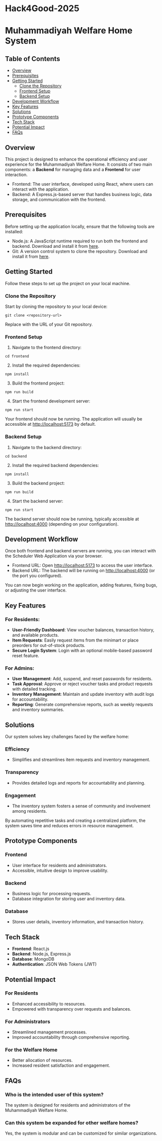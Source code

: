# Hack4Good-2025

# Muhammadiyah Welfare Home System

## Table of Contents

- [Overview](#overview)
- [Prerequisites](#prerequisites)
- [Getting Started](#getting-started)
  - [Clone the Repository](#clone-the-repository)
  - [Frontend Setup](#frontend-setup)
  - [Backend Setup](#backend-setup)
- [Development Workflow](#development-workflow)
- [Key Features](#key-features)
- [Solutions](#solutions)
- [Prototype Components](#prototype-components)
- [Tech Stack](#tech-stack)
- [Potential Impact](#potential-impact)
- [FAQs](#faqs)

## Overview

This project is designed to enhance the operational efficiency and user experience for the Muhammadiyah Welfare Home. It consists of two main components: a **Backend** for managing data and a **Frontend** for user interaction.

- Frontend: The user interface, developed using React, where users can interact with the application.
- Backend: A Express.js-based server that handles business logic, data storage, and communication with the frontend.

## Prerequisites

Before setting up the application locally, ensure that the following tools are installed:

- Node.js: A JavaScript runtime required to run both the frontend and backend. Download and install it from [here](https://nodejs.org/en).
- Git: A version control system to clone the repository. Download and install it from [here](https://git-scm.com).

## Getting Started

Follow these steps to set up the project on your local machine.

### Clone the Repository

Start by cloning the repository to your local device:

`git clone <repository-url>`

Replace <repository-url> with the URL of your Git repository.

### Frontend Setup

1. Navigate to the frontend directory:

`cd frontend`

2. Install the required dependencies:

`npm install`

3. Build the frontend project:

`npm run build`

4. Start the frontend development server:

`npm run start`

Your frontend should now be running. The application will usually be accessible at [http://localhost:5173](http://localhost:5173) by default.

### Backend Setup

1. Navigate to the backend directory:

`cd backend`

2. Install the required backend dependencies:

`npm install`

3. Build the backend project:

`npm run build`

4. Start the backend server:

`npm run start`

The backend server should now be running, typically accessible at [http://localhost:4000](http://localhost:4000) (depending on your configuration).

## Development Workflow

Once both frontend and backend servers are running, you can interact with the Scheduler Web Application via your browser.

- Frontend URL: Open [http://localhost:5173](http://localhost:5173) to access the user interface.
- Backend URL: The backend will be running on [http://localhost:4000](http://localhost:4000) (or the port you configured).

You can now begin working on the application, adding features, fixing bugs, or adjusting the user interface.

## Key Features

### For Residents:

- **User-Friendly Dashboard**: View voucher balances, transaction history, and available products.
- **Item Requests**: Easily request items from the minimart or place preorders for out-of-stock products.
- **Secure Login System**: Login with an optional mobile-based password reset feature.

### For Admins:

- **User Management**: Add, suspend, and reset passwords for residents.
- **Task Approval**: Approve or reject voucher tasks and product requests with detailed tracking.
- **Inventory Management**: Maintain and update inventory with audit logs for accountability.
- **Reporting**: Generate comprehensive reports, such as weekly requests and inventory summaries.

## Solutions

Our system solves key challenges faced by the welfare home:

### Efficiency

- Simplifies and streamlines item requests and inventory management.

### Transparency

- Provides detailed logs and reports for accountability and planning.

### Engagement

- The inventory system fosters a sense of community and involvement among residents.

By automating repetitive tasks and creating a centralized platform, the system saves time and reduces errors in resource management.

## Prototype Components

### Frontend 

- User interface for residents and administrators.
- Accessible, intuitive design to improve usability.

### Backend 

- Business logic for processing requests.
- Database integration for storing user and inventory data.

### Database 

- Stores user details, inventory information, and transaction history.

## Tech Stack

- **Frontend**: React.js
- **Backend**: Node.js, Express.js
- **Database**: MongoDB
- **Authentication**: JSON Web Tokens (JWT)

## Potential Impact

### For Residents

- Enhanced accessibility to resources.
- Empowered with transparency over requests and balances.

### For Administrators

- Streamlined management processes.
- Improved accountability through comprehensive reporting.

### For the Welfare Home

- Better allocation of resources.
- Increased resident satisfaction and engagement.

## FAQs

### Who is the intended user of this system?

The system is designed for residents and administrators of the Muhammadiyah Welfare Home.

### Can this system be expanded for other welfare homes?

Yes, the system is modular and can be customized for similar organizations.

